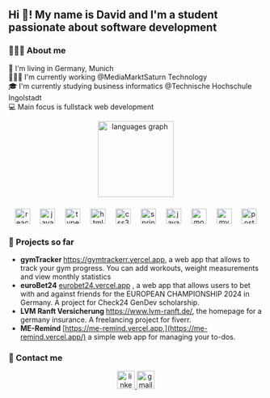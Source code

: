 <h2 align="left">Hi 👋! My name is David and I'm a student passionate about software development</h2>
 
###

### 🙋🏻‍♂️ About me
 📍  I'm living in Germany, Munich <br />
👩🏻‍💻 I'm currently working @MediaMarktSaturn Technology <br />
🎓 I'm currently studying business informatics @Technische Hochschule Ingolstadt <br />
💻 Main focus is fullstack web development <br />

<div align="center">
<!-- <img src="https://github-readme-stats.vercel.app/api?username=luffdavid&hide_title=false&hide_rank=false&show_icons=true&include_all_commits=true&count_private=true&disable_animations=false&theme=dracula&locale=en&hide_border=false" height="150" alt="stats graph"  /> -->
<img src="https://github-readme-stats.vercel.app/api/top-langs?username=luffdavid&locale=en&hide_title=false&layout=compact&card_width=320&langs_count=5&theme=dracula&hide_border=false" height="150" alt="languages graph"  />
</div>
 
###
 
<div align="center">
<img src="https://cdn.jsdelivr.net/gh/devicons/devicon/icons/react/react-original.svg" height="30" alt="react logo"  />
<img width="12" />
<img src="https://cdn.jsdelivr.net/gh/devicons/devicon/icons/javascript/javascript-original.svg" height="30" alt="javascript logo"  />
<img width="12" />
<img src="https://cdn.jsdelivr.net/gh/devicons/devicon/icons/typescript/typescript-original.svg" height="30" alt="typescript logo"  />
<img width="12" />
<img src="https://cdn.jsdelivr.net/gh/devicons/devicon/icons/html5/html5-original.svg" height="30" alt="html5 logo"  />
<img width="12" />
<img src="https://cdn.jsdelivr.net/gh/devicons/devicon/icons/css3/css3-original.svg" height="30" alt="css3 logo"  />
<img width="12" />
<img src="https://cdn.jsdelivr.net/gh/devicons/devicon/icons/spring/spring-original.svg" height="30" alt="spring logo"  />
<img width="12" />
<img src="https://cdn.jsdelivr.net/gh/devicons/devicon/icons/java/java-original.svg" height="30" alt="java logo"  />
<img width="12" />
<img src="https://cdn.jsdelivr.net/gh/devicons/devicon/icons/mongodb/mongodb-original.svg" height="30" alt="mongodb logo"  />
<img width="12" />
<img src="https://cdn.jsdelivr.net/gh/devicons/devicon/icons/mysql/mysql-original.svg" height="30" alt="mysql logo"  />
<img width="12" />
<img src="https://cdn.jsdelivr.net/gh/devicons/devicon/icons/postgresql/postgresql-original.svg" height="30" alt="postgresql logo"  />
</div>

### 🚀 Projects so far
- <b>gymTracker </b> https://gymtrackerr.vercel.app, a web app that allows to track your gym progress. You can add workouts, weight measurements and view monthly statistics  <br />
- <b>euroBet24</b> [eurobet24.vercel.app](https://eurobet24.vercel.app/) </b>, a web app that allows users to bet with and against friends for the EUROPEAN CHAMPIONSHIP 2024 in Germany. A project for Check24 GenDev scholarship. <br />
- <b>LVM Ranft Versicherung </b> https://www.lvm-ranft.de/, the homepage for a germany insurance. A freelancing project for fiverr.  <br />
- <b>ME-Remind </b> [https://me-remind.vercel.app,](https://me-remind.vercel.app/) a simple web app for managing your to-dos.

### 💬 Contact me
 
<div align="center">
<a href="https://www.linkedin.com/in/david-luff-228985223/" target="_blank">
<img src="https://img.shields.io/static/v1?message=LinkedIn&logo=linkedin&label=&color=0077B5&logoColor=white&labelColor=&style=for-the-badge" height="35" alt="linkedin logo"  />
</a>
<a href="mailto:david.luff03@gmail.com" target="_blank">
<img src="https://img.shields.io/static/v1?message=Gmail&logo=gmail&label=&color=D14836&logoColor=white&labelColor=&style=for-the-badge" height="35" alt="gmail logo"  />
</a>
</div>
 
###
 
<br clear="both">
 

 
###
